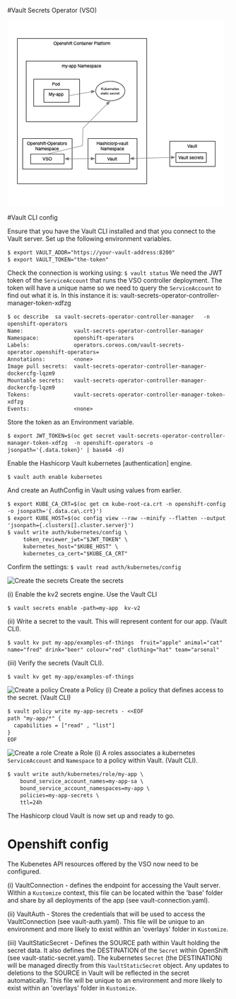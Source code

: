 #Vault Secrets Operator (VSO) 

![VSO arch](../img/vso/vso-arch.png) 

#Vault CLI config 

Ensure that you have the Vault CLI installed and that you connect to the Vault server. Set up the following environment variables.


```
$ export VAULT_ADDR="https://your-vault-address:8200"
$ export VAULT_TOKEN="the-token"
```

Check the connection is working using: `$ vault status` 
We need the JWT  token of the `ServiceAccount` that runs  the VSO controller deployment. 
The token will have a unique name so we need to query the `ServiceAccount` to find out what it is. In this instance it is: vault-secrets-operator-controller-manager-token-xdfzg

   
```
$ oc describe  sa vault-secrets-operator-controller-manager   -n openshift-operators  
Name:                vault-secrets-operator-controller-manager
Namespace:           openshift-operators
Labels:              operators.coreos.com/vault-secrets-operator.openshift-operators=
Annotations:         <none>
Image pull secrets:  vault-secrets-operator-controller-manager-dockercfg-lqzm9
Mountable secrets:   vault-secrets-operator-controller-manager-dockercfg-lqzm9
Tokens:              vault-secrets-operator-controller-manager-token-xdfzg
Events:              <none>
```
Store the token as an Environment variable.
  
```
$ export JWT_TOKEN=$(oc get secret vault-secrets-operator-controller-manager-token-xdfzg  -n openshift-operators -o jsonpath='{.data.token}' | base64 -d)

``` 

Enable the Hashicorp Vault kubernetes [authentication] engine. 

```
$ vault auth enable kubernetes
```
And create an AuthConfig in Vault using values from earlier. 
```
$ export KUBE_CA_CRT=$(oc get cm kube-root-ca.crt -n openshift-config -o jsonpath='{.data.ca\.crt}')   
$ export KUBE_HOST=$(oc config view --raw --minify --flatten --output 'jsonpath={.clusters[].cluster.server}')
$ vault write auth/kubernetes/config \                                                                 
     token_reviewer_jwt="$JWT_TOKEN" \
     kubernetes_host="$KUBE_HOST" \
     kubernetes_ca_cert="$KUBE_CA_CRT"

```
Confirm the settings: `$ vault read auth/kubernetes/config`

![Create the secrets](../img/three.png) Create the secrets 

(i) Enable the kv2 secrets engine. Use the Vault CLI
```
$ vault secrets enable -path=my-app  kv-v2

```
(ii) Write a  secret  to the vault. This will represent content for our app. (Vault CLI).
```
$ vault kv put my-app/examples-of-things  fruit="apple" animal="cat" name="fred" drink="beer" colour="red" clothing="hat" team="arsenal"  
```
(iii) Verify the secrets (Vault CLI). 
```
$ vault kv get my-app/examples-of-things 
```

![Create a policy](../img/four.png)  Create a Policy 
(i) Create a policy that defines access to the secret. (Vault CLI) 
```
$ vault policy write my-app-secrets - <<EOF
path "my-app/*" {
  capabilities = ["read" , "list"]
}
EOF
```

![Create a role](../img/five.png) Create a Role 
(i) A roles associates a kubernetes `ServiceAccount` and `Namespace` to a policy within Vault. (Vault CLI). 
```
$ vault write auth/kubernetes/role/my-app \
    bound_service_account_names=my-app-sa \
    bound_service_account_namespaces=my-app \
    policies=my-app-secrets \
    ttl=24h
```
The Hashicorp cloud Vault is now set up and ready to go. 


# Openshift config 
The Kubenetes API resources offered by the VSO now need to be configured. 

(i) VaultConnection - defines the endpoint for accessing the Vault server. Within a `Kustomize` context, this file can be located within the 'base' folder and share by all deployments of the app (see vault-connection.yaml). 

(ii) VaultAuth - Stores the credentials that will be used to access the VaultConnection (see vault-auth.yaml). This file will be unique to an environment and more likely to exist within an 'overlays' folder in `Kustomize`.  

(iii) VaultStaticSecret - Defines the SOURCE path within Vault holding the secret data. It also defines the DESTINATION of the `Secret` within OpenShift (see vault-static-secret.yaml).  The kubernetes `Secret` (the DESTINATION) will be managed directly from this `VaultStaticSecret` object. Any updates to deletions to the SOURCE in Vault will be reflected in the secret automatically.  This file will be unique to an environment and more likely to exist within an 'overlays' folder in `Kustomize`.  


 

